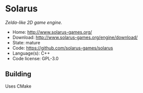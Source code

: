 # Solarus

_Zelda-like 2D game engine._

- Home: http://www.solarus-games.org/ 
- Download: http://www.solarus-games.org/engine/download/
- State: mature
- Code: https://github.com/solarus-games/solarus
- Language(s): C++
- Code license: GPL-3.0

## Building

Uses CMake
